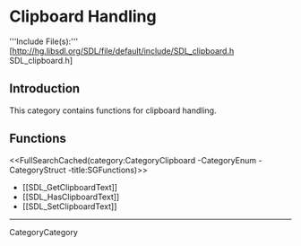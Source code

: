 
# Clipboard Handling

'''Include File(s):''' [http://hg.libsdl.org/SDL/file/default/include/SDL_clipboard.h SDL_clipboard.h]


## Introduction
This category contains functions for clipboard handling.

<!-- #Remove this line and the ## below to use this markup if it becomes relevant to this category -->
<!-- #== Enumerations == -->
<!-- #<<FullSearchCached(category:CategoryEnum CategoryClipboard -title:SGEnumerations)>> -->

<!-- #== Structures == -->
<!-- #<<FullSearchCached(category:CategoryStruct CategoryClipboard -title:SGStructures)>> -->

## Functions
<<FullSearchCached(category:CategoryClipboard -CategoryEnum -CategoryStruct -title:SGFunctions)>>


<!-- BEGIN CATEGORY LIST -->
* [[SDL_GetClipboardText]]
* [[SDL_HasClipboardText]]
* [[SDL_SetClipboardText]]
<!-- END CATEGORY LIST -->
----
CategoryCategory
